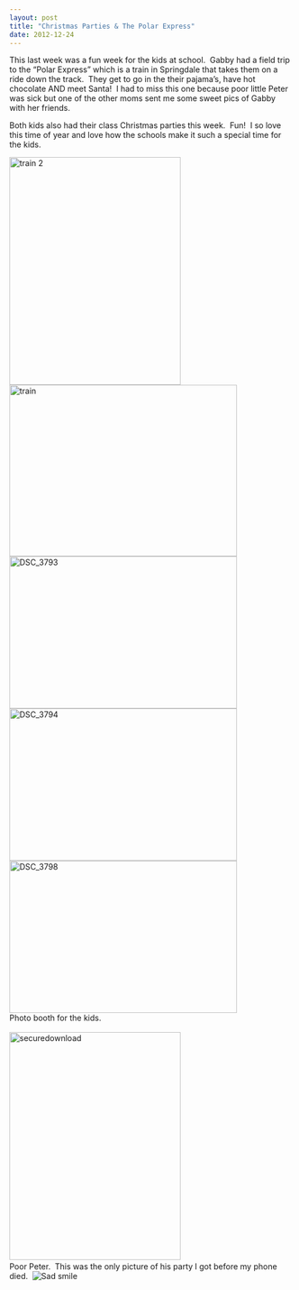 ```yaml
---
layout: post
title: "Christmas Parties & The Polar Express"
date: 2012-12-24
---
```


<p>This last week was a fun week for the kids at school.&#160; Gabby had a field trip to the “Polar Express” which is a train in Springdale that takes them on a ride down the track.&#160; They get to go in the their pajama’s, have hot chocolate AND meet Santa!&#160; I had to miss this one because poor little Peter was sick but one of the other moms sent me some sweet pics of Gabby with her friends. </p>  <p>Both kids also had their class Christmas parties this week.&#160; Fun!&#160; I so love this time of year and love how the schools make it such a special time for the kids. </p>  <p><a href="http://www.thepaladinos.com/image.axd?picture=Windows-Live-Writer/Christmas-Parties--The-Polar-Express/5A51F5D9/train-2.jpg" target="_blank"><img style="background-image: none; border-right-width: 0px; padding-left: 0px; padding-right: 0px; display: inline; border-top-width: 0px; border-bottom-width: 0px; border-left-width: 0px; padding-top: 0px" title="train 2" border="0" alt="train 2" src="http://www.thepaladinos.com/image.axd?picture=Windows-Live-Writer/Christmas-Parties--The-Polar-Express/263D5686/train-2_thumb.jpg" width="304" height="404" /></a><a href="http://www.thepaladinos.com/image.axd?picture=Windows-Live-Writer/Christmas-Parties--The-Polar-Express/5E7BCD9E/train.jpg" target="_blank"><img style="background-image: none; border-right-width: 0px; padding-left: 0px; padding-right: 0px; display: inline; border-top-width: 0px; border-bottom-width: 0px; border-left-width: 0px; padding-top: 0px" title="train" border="0" alt="train" src="http://www.thepaladinos.com/image.axd?picture=Windows-Live-Writer/Christmas-Parties--The-Polar-Express/69C4E1DB/train_thumb.jpg" width="404" height="304" /></a><a href="http://www.thepaladinos.com/image.axd?picture=Windows-Live-Writer/Christmas-Parties--The-Polar-Express/2922956C/DSC_3793.jpg" target="_blank"><img style="background-image: none; border-right-width: 0px; margin: 0px; padding-left: 0px; padding-right: 0px; display: inline; border-top-width: 0px; border-bottom-width: 0px; border-left-width: 0px; padding-top: 0px" title="DSC_3793" border="0" alt="DSC_3793" src="http://www.thepaladinos.com/image.axd?picture=Windows-Live-Writer/Christmas-Parties--The-Polar-Express/307E5519/DSC_3793_thumb.jpg" width="404" height="270" /></a><a href="http://www.thepaladinos.com/image.axd?picture=Windows-Live-Writer/Christmas-Parties--The-Polar-Express/16AA1EEA/DSC_3794.jpg" target="_blank"><img style="background-image: none; border-right-width: 0px; margin: 0px; padding-left: 0px; padding-right: 0px; display: inline; border-top-width: 0px; border-bottom-width: 0px; border-left-width: 0px; padding-top: 0px" title="DSC_3794" border="0" alt="DSC_3794" src="http://www.thepaladinos.com/image.axd?picture=Windows-Live-Writer/Christmas-Parties--The-Polar-Express/59C5774A/DSC_3794_thumb.jpg" width="404" height="270" /></a><a href="http://www.thepaladinos.com/image.axd?picture=Windows-Live-Writer/Christmas-Parties--The-Polar-Express/1203EE63/DSC_3798.jpg" target="_blank"><img style="background-image: none; border-right-width: 0px; margin: 0px; padding-left: 0px; padding-right: 0px; display: inline; border-top-width: 0px; border-bottom-width: 0px; border-left-width: 0px; padding-top: 0px" title="DSC_3798" border="0" alt="DSC_3798" src="http://www.thepaladinos.com/image.axd?picture=Windows-Live-Writer/Christmas-Parties--The-Polar-Express/10AF2FB7/DSC_3798_thumb.jpg" width="404" height="270" /></a>     <br />Photo booth for the kids.     <br />    <br /><a href="http://www.thepaladinos.com/image.axd?picture=Windows-Live-Writer/Christmas-Parties--The-Polar-Express/1689D350/securedownload.jpg" target="_blank"><img style="background-image: none; border-right-width: 0px; margin: 0px; padding-left: 0px; padding-right: 0px; display: inline; border-top-width: 0px; border-bottom-width: 0px; border-left-width: 0px; padding-top: 0px" title="securedownload" border="0" alt="securedownload" src="http://www.thepaladinos.com/image.axd?picture=Windows-Live-Writer/Christmas-Parties--The-Polar-Express/26496854/securedownload_thumb.jpg" width="304" height="404" /></a>&#160; <br />Poor Peter.&#160; This was the only picture of his party I got before my phone died.&#160; <img style="border-bottom-style: none; border-left-style: none; border-top-style: none; border-right-style: none" class="wlEmoticon wlEmoticon-sadsmile" alt="Sad smile" src="http://www.thepaladinos.com/image.axd?picture=Windows-Live-Writer/Christmas-Parties--The-Polar-Express/535E5522/wlEmoticon-sadsmile.png" /></p>
